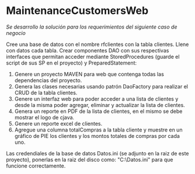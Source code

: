 # MaintenanceCustomersWeb

*Se desarrollo la solución para los requerimientos del siguiente caso de negocio*

Cree una base de datos con el nombre rfclientes con la tabla clientes. Llene con datos cada tabla. Crear componentes DAO con sus respectivas interfaces que permitan acceder mediante StoredProcedures (guarde el script de sus SP en el proyecto) y PreparedStatement:

1. Genere un proyecto MAVEN para web que contenga todas las dependencias del proyecto.
2. Genera las clases necesarias usando patrón DaoFactory para realizar el CRUD de la tabla clientes.
3. Genere un interfaz web para poder acceder a una lista de clientes y desde la misma poder agregar, eliminar y actualizar la lista de clientes.
4. Genera un reporte en PDF de la lista de clientes, en el mismo se debe mostrar el logo de cjava.
5. Genere un reporte excel de clientes.
6. Agregue una columna totalCompras a la tabla cliente y muestre en un gráfico de PIE los clientes y los montos totales de compras por cada uno.

Las credendiales de la base de datos Datos.ini (se adjunto en la raiz de este proyecto),
ponerlas en la raiz del disco como: "C:\Datos.ini" para que funcione correctamente.

